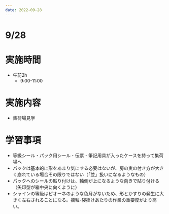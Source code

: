 ```yaml
---
date: 2022-09-28
---
```

# 9/28
# 実施時間
-  午前2h
    - 9:00-11:00
# 実施内容
- 集荷場見学
# 学習事項
- 等級シール・パック用シール・伝票・筆記用具が入ったケースを持って集荷場へ
- パックは基本的に形をあまり気にする必要はないが、房の実の付き方が大きく崩れている場合その限りではない（「並」扱いになるようなもの）
- パックへのシールの貼り付けは、軸側が上になるような向きで貼り付ける（矢印型が箱中央に向くように）
- シャインの等級はピオーネのような色月がないため、形とかすりの発生に大きく左右されることになる。摘粒-袋掛けあたりの作業の重要度がより高い。